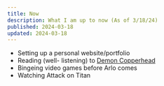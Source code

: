 ```yaml
---
title: Now
description: What I am up to now (As of 3/18/24)
published: 2024-03-18
updated: 2024-03-18
---
```


- Setting up a personal website/portfolio
- Reading (well- listening) to [Demon Copperhead](http://barbarakingsolver.net/books/demon-copperhead/)
- Bingeing video games before Arlo comes
- Watching Attack on Titan